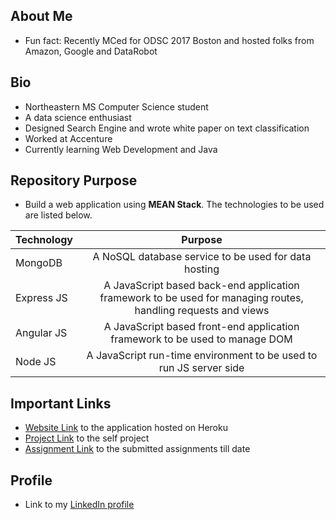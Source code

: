## About Me
   * Fun fact: Recently MCed for ODSC 2017 Boston and hosted folks from Amazon, Google and DataRobot   

## Bio
   * Northeastern MS Computer Science student
   * A data science enthusiast
   * Designed Search Engine and wrote white paper on text classification
   * Worked at Accenture
   * Currently learning Web Development and Java   
   
## Repository Purpose
   * Build a web application using **MEAN Stack**. The technologies to be used are listed below. 
   
   | Technology | Purpose|
   |----------- |:------:|
   | MongoDB    | A NoSQL database service to be used for data hosting  |
   | Express JS | A JavaScript based back-end application framework to be used for managing routes, handling requests and views |
   | Angular JS | A JavaScript based front-end application framework to be used to manage DOM |
   | Node JS    | A JavaScript run-time environment to be used to run JS server side |
   
## Important Links
   * [Website Link](https://polar-bastion-99673.herokuapp.com/ "Homepage Heroku") to the application hosted on Heroku
   * [Project Link](https://github.com/saurabhsingh13no/singh-saurabh-webdev "Self pointing link") to the self project
   * [Assignment Link](https://github.com/saurabhsingh13no/singh-saurabh-webdev "Self pointing link") to the submitted assignments till date

## Profile
   * Link to my [LinkedIn profile](https://www.linkedin.com/in/saurabhsingh13nov "Homepage LinkedIn")
   
   
